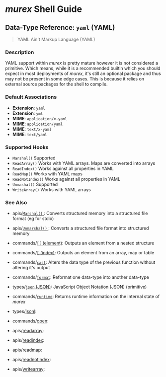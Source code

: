 # _murex_ Shell Guide

## Data-Type Reference: `yaml` (YAML)

> YAML Ain't Markup Language (YAML)

### Description

YAML support within _murex_ is pretty mature however it is not considered a
primitive. Which means, while it is a recommended builtin which you should
expect in most deployments of _murex_, it's still an optional package and
thus may not be present in some edge cases. This is because it relies on
external source packages for the shell to compile.



### Default Associations

* **Extension**: `yaml`
* **Extension**: `yml`
* **MIME**: `application/x-yaml`
* **MIME**: `application/yaml`
* **MIME**: `text/x-yaml`
* **MIME**: `text/yaml`


### Supported Hooks

* `Marshal()`
    Supported
* `ReadArray()`
    Works with YAML arrays. Maps are converted into arrays
* `ReadIndex()`
    Works against all properties in YAML
* `ReadMap()`
    Works with YAML maps
* `ReadNotIndex()`
    Works against all properties in YAML
* `Unmashal()`
    Supported
* `WriteArray()`
    Works with YAML arrays

### See Also

* apis/[`Marshal()` ](../apis/marshal.md):
  Converts structured memory into a structured file format (eg for stdio)
* apis/[`Unmarshal()` ](../apis/unmarshal.md):
  Converts a structured file format into structured memory
* commands/[`[[` (element)](../commands/element.md):
  Outputs an element from a nested structure
* commands/[`[` (index)](../commands/index.md):
  Outputs an element from an array, map or table
* commands/[`cast`](../commands/cast.md):
  Alters the data type of the previous function without altering it's output
* commands/[`format`](../commands/format.md):
  Reformat one data-type into another data-type
* types/[`json` (JSON)](../types/json.md):
  JavaScript Object Notation (JSON) (primitive)
* commands/[`runtime`](../commands/runtime.md):
  Returns runtime information on the internal state of _murex_
* types/[jsonl](../types/jsonl.md):
  
* commands/[open](../commands/open.md):
  
* apis/[readarray](../apis/readarray.md):
  
* apis/[readindex](../apis/readindex.md):
  
* apis/[readmap](../apis/readmap.md):
  
* apis/[readnotindex](../apis/readnotindex.md):
  
* apis/[writearray](../apis/writearray.md):
  